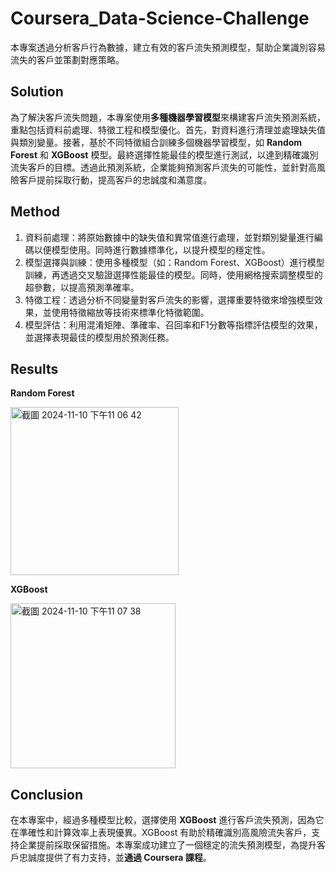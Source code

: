 # Coursera_Data-Science-Challenge
本專案透過分析客戶行為數據，建立有效的客戶流失預測模型，幫助企業識別容易流失的客戶並策劃對應策略。
## Solution
為了解決客戶流失問題，本專案使用**多種機器學習模型**來構建客戶流失預測系統，重點包括資料前處理、特徵工程和模型優化。首先，對資料進行清理並處理缺失值與類別變量。接著，基於不同特徵組合訓練多個機器學習模型，如 **Random Forest** 和 **XGBoost** 模型。最終選擇性能最佳的模型進行測試，以達到精確識別流失客戶的目標。透過此預測系統，企業能夠預測客戶流失的可能性，並針對高風險客戶提前採取行動，提高客戶的忠誠度和滿意度。
## Method
1. 資料前處理：將原始數據中的缺失值和異常值進行處理，並對類別變量進行編碼以便模型使用。同時進行數據標準化，以提升模型的穩定性。
2. 模型選擇與訓練：使用多種模型（如：Random Forest、XGBoost）進行模型訓練，再透過交叉驗證選擇性能最佳的模型。同時，使用網格搜索調整模型的超參數，以提高預測準確率。
3. 特徵工程：透過分析不同變量對客戶流失的影響，選擇重要特徵來增強模型效果，並使用特徵縮放等技術來標準化特徵範圍。
4. 模型評估：利用混淆矩陣、準確率、召回率和F1分數等指標評估模型的效果，並選擇表現最佳的模型用於預測任務。
## Results
**Random Forest**

<img width="269" alt="截圖 2024-11-10 下午11 06 42" src="https://github.com/user-attachments/assets/48c5ae36-46f4-4c8d-af9a-5a533236f015">

**XGBoost**

<img width="264" alt="截圖 2024-11-10 下午11 07 38" src="https://github.com/user-attachments/assets/63b7131d-87db-466e-bd63-9c0492fba437">

## Conclusion
在本專案中，經過多種模型比較，選擇使用 **XGBoost** 進行客戶流失預測，因為它在準確性和計算效率上表現優異。XGBoost 有助於精確識別高風險流失客戶，支持企業提前採取保留措施。本專案成功建立了一個穩定的流失預測模型，為提升客戶忠誠度提供了有力支持，並**通過 Coursera 課程**。
